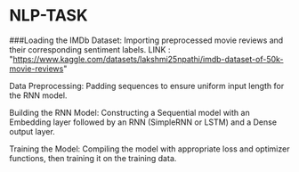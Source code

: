 # NLP-TASK

###Loading the IMDb Dataset: Importing preprocessed movie reviews and their corresponding sentiment labels.
LINK : "https://www.kaggle.com/datasets/lakshmi25npathi/imdb-dataset-of-50k-movie-reviews"

Data Preprocessing: Padding sequences to ensure uniform input length for the RNN model.

Building the RNN Model: Constructing a Sequential model with an Embedding layer followed by an RNN (SimpleRNN or LSTM) and a Dense output layer.

Training the Model: Compiling the model with appropriate loss and optimizer functions, then training it on the training data.
